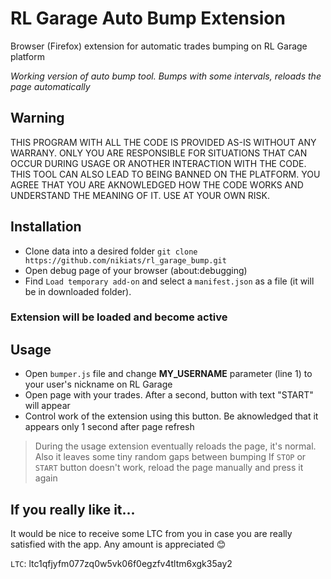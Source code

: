 # RL Garage Auto Bump Extension

Browser (Firefox) extension for automatic trades bumping on RL Garage platform

*Working version of auto bump tool. Bumps with some intervals, reloads the page automatically*

## Warning
THIS PROGRAM WITH ALL THE CODE IS PROVIDED AS-IS WITHOUT ANY WARRANY. ONLY YOU ARE RESPONSIBLE FOR SITUATIONS THAT CAN OCCUR DURING USAGE OR ANOTHER INTERACTION WITH THE CODE. THIS TOOL CAN ALSO LEAD TO BEING BANNED ON THE PLATFORM. YOU AGREE THAT YOU ARE AKNOWLEDGED HOW THE CODE WORKS AND UNDERSTAND THE MEANING OF IT. USE AT YOUR OWN RISK.

## Installation
- Clone data into a desired folder `git clone https://github.com/nikiats/rl_garage_bump.git`
- Open debug page of your browser (about:debugging)
- Find `Load temporary add-on` and select a `manifest.json` as a file (it will be in downloaded folder). 

### Extension will be loaded and become active

## Usage
- Open `bumper.js` file and change **MY_USERNAME** parameter (line 1) to your user's nickname on RL Garage
- Open page with your trades. After a second, button with text "START" will appear
- Control work of the extension using this button. Be aknowledged that it appears only 1 second after page refresh

> During the usage extension eventually reloads the page, it's normal. Also it leaves some tiny random gaps between bumping
> If `STOP` or `START` button doesn't work, reload the page manually and press it again


## If you really like it...
It would be nice to receive some LTC from you in case you are really satisfied with the app.
Any amount is appreciated 😊

`LTC`:  ltc1qfjyfm077zq0w5vk06f0egzfv4tltm6xgk35ay2